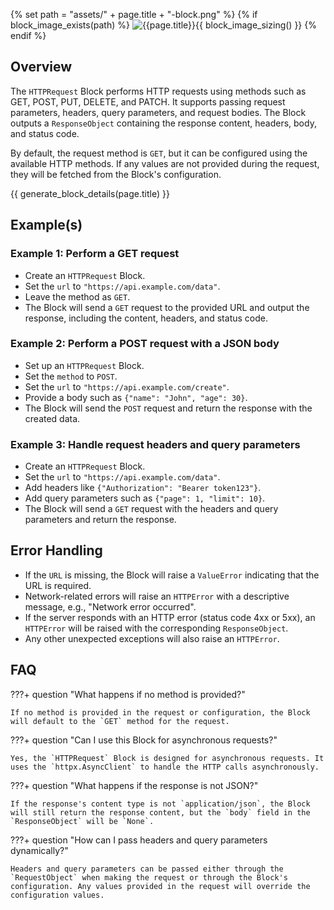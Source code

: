 {% set path = "assets/" + page.title + "-block.png" %}
{% if block_image_exists(path) %}
![{{page.title}}]({{path}}){{ block_image_sizing() }}
{% endif %}

## Overview
The `HTTPRequest` Block performs HTTP requests using methods such as GET, POST, PUT, DELETE, and PATCH. It supports passing request parameters, headers, query parameters, and request bodies. The Block outputs a `ResponseObject` containing the response content, headers, body, and status code.

By default, the request method is `GET`, but it can be configured using the available HTTP methods. If any values are not provided during the request, they will be fetched from the Block's configuration.

{{ generate_block_details(page.title) }}

## Example(s)

### Example 1: Perform a GET request
- Create an `HTTPRequest` Block.
- Set the `url` to `"https://api.example.com/data"`.
- Leave the method as `GET`.
- The Block will send a `GET` request to the provided URL and output the response, including the content, headers, and status code.

### Example 2: Perform a POST request with a JSON body
- Set up an `HTTPRequest` Block.
- Set the `method` to `POST`.
- Set the `url` to `"https://api.example.com/create"`.
- Provide a body such as `{"name": "John", "age": 30}`.
- The Block will send the `POST` request and return the response with the created data.

### Example 3: Handle request headers and query parameters
- Create an `HTTPRequest` Block.
- Set the `url` to `"https://api.example.com/data"`.
- Add headers like `{"Authorization": "Bearer token123"}`.
- Add query parameters such as `{"page": 1, "limit": 10}`.
- The Block will send a `GET` request with the headers and query parameters and return the response.

## Error Handling
- If the `URL` is missing, the Block will raise a `ValueError` indicating that the URL is required.
- Network-related errors will raise an `HTTPError` with a descriptive message, e.g., "Network error occurred".
- If the server responds with an HTTP error (status code 4xx or 5xx), an `HTTPError` will be raised with the corresponding `ResponseObject`.
- Any other unexpected exceptions will also raise an `HTTPError`.

## FAQ

???+ question "What happens if no method is provided?"
    
    If no method is provided in the request or configuration, the Block will default to the `GET` method for the request.

???+ question "Can I use this Block for asynchronous requests?"
    
    Yes, the `HTTPRequest` Block is designed for asynchronous requests. It uses the `httpx.AsyncClient` to handle the HTTP calls asynchronously.

???+ question "What happens if the response is not JSON?"
    
    If the response's content type is not `application/json`, the Block will still return the response content, but the `body` field in the `ResponseObject` will be `None`.

???+ question "How can I pass headers and query parameters dynamically?"
    
    Headers and query parameters can be passed either through the `RequestObject` when making the request or through the Block's configuration. Any values provided in the request will override the configuration values.